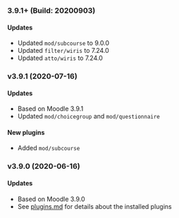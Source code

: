 ### 3.9.1+ (Build: 20200903)
#### Updates
- Updated `mod/subcourse` to 9.0.0
- Updated `filter/wiris` to 7.24.0
- Updated `atto/wiris` to 7.24.0

### v3.9.1 (2020-07-16)
#### Updates
- Based on Moodle 3.9.1
- Updated `mod/choicegroup` and `mod/questionnaire` 

#### New plugins
- Added `mod/subcourse`

### v3.9.0 (2020-06-16)
#### Updates
- Based on Moodle 3.9.0
- See [plugins.md](plugins.md) for details about the installed plugins 
